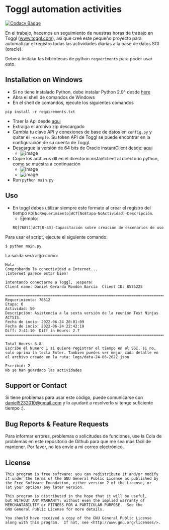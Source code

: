 Toggl automation activities
===========================
[![Codacy Badge](https://public-assets.toggl.com/b/static/170105782f890706f19f7ebc2cde9c59/a14e0/icon-toggltrack.png)](www.toggl.com)

En el trabajo, hacemos un seguimiento de nuestras horas de trabajo en Toggl (www.toggl.com), así que creé este pequeño proyecto para automatizar el registro todas las actividades diarias a la base de datos SGI (oracle).

Deberá instalar las bibliotecas de python `requeriments` para poder usar esto.

Installation on Windows
-----------------------

* Si no tiene instalado Python, debe instalar Python 2.9^ desde [here](https://www.python.org/downloads/windows/)
* Abra el shell de comandos de Windows
* En el shell de comandos, ejecute los siguientes comandos

```
pip install -r requirements.txt
```

* Traer la Api desde [aqui](https://track.toggl.com/profile)
* Extraiga el archivo zip descargado
* Cambia tu clave API y conexiones de base de datos en `config.py` y quitar el `-example`.  Su token API de Toggl se puede encontrar en la configuración de su cuenta de Toggl.
* Descargue la versión de 64 bits de Oracle instantClient desde: [aqui](https://www.oracle.com/database/technologies/instant-client/winx64-64-downloads.html)
  * ![image](https://user-images.githubusercontent.com/61068392/176324441-f4fd17d0-d8d4-40c5-8687-6911c3fa1ba1.png)
* Copie los archivos dll en el directorio instantclient al directorio python, como se muestra a continuación
  * ![image](https://user-images.githubusercontent.com/61068392/176324506-82590467-6cca-4738-91b3-329c75f3e572.png)
  * ![image](https://user-images.githubusercontent.com/61068392/176324547-7e999176-11e9-41f0-b92d-9c3fea3823dd.png)
* Run `python main.py`

Uso
-----
* En toggl debes utilizar siempre este formato al crear el registro del tiempo `RQ[NoRequerimiento]ACT[NoEtapa-NoActividad]-Descripción`.
  * Ejemplo:
  ```
  RQ[76871]ACT[0-43]-Capacitación sobre creación de escenarios de uso
  ```
Para usar el script, ejecute el siguiente comando:
```
$ python main.py
```
La salida será algo como:
```
Hola
Comprobando la conectividad a Internet...
¡Internet parece estar bien!

Intentando conectarme a Toggl, ¡espera!
Client name: Daniel Gerardo Rondón García  Client ID: 8575225

==========================================================================  
Requerimiento: 76512
Etapa: 0
Actividad: 50
Descripción: Asistencia a la sexta versión de la reunión Test Ninjas ACTSIS.
Fecha de incio: 2022-06-24 20:01:09
Fecha de incio: 2022-06-24 22:42:19
Diff: 2:41:10  Diff in Hours: 2.7
==========================================================================

Total Hours: 6.8
Escribe el Numero 1 si quiere registrar el tiempo en el SGI, si no, solo oprima la tecla Enter. Tambien puedes ver mejor cada detalle en el archivo creado en la ruta: logs/data-24-06-2022.json
 
Escribió: 2
No se han guardado las actividades
```
Support or Contact
------------------
Si tiene problemas para usar este código, puede comunicarse con daniel5232010@gmail.com y lo ayudaré a resolverlo si tengo suficiente tiempo :).


Bug Reports & Feature Requests
------------------------------

Para informar errores, problemas o solicitudes de funciones, use la Cola de problemas en este repositorio de Github para que me sea más fácil de mantener. Por favor, no los envíe a mi correo electrónico.



License
-------

```
This program is free software: you can redistribute it and/or modify
it under the terms of the GNU General Public License as published by
the Free Software Foundation, either version 2 of the License, or
(at your option) any later version.

This program is distributed in the hope that it will be useful,
but WITHOUT ANY WARRANTY; without even the implied warranty of
MERCHANTABILITY or FITNESS FOR A PARTICULAR PURPOSE.  See the
GNU General Public License for more details.

You should have received a copy of the GNU General Public License
along with this program.  If not, see <http://www.gnu.org/licenses/>.
```
